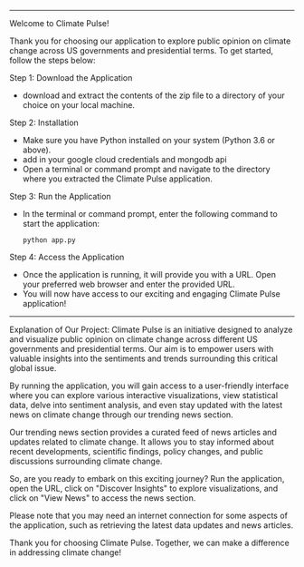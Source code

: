 
---------------------------------------------------

Welcome to Climate Pulse!

Thank you for choosing our application to explore public opinion on climate change across US governments and presidential terms. To get started, follow the steps below:

Step 1: Download the Application
- download and extract the contents of the zip file to a directory of your choice on your local machine.

Step 2: Installation
- Make sure you have Python installed on your system (Python 3.6 or above).
- add in your google cloud credentials and mongodb api
- Open a terminal or command prompt and navigate to the directory where you extracted the Climate Pulse application.

Step 3: Run the Application
- In the terminal or command prompt, enter the following command to start the application:
    ```
    python app.py
    ```

Step 4: Access the Application
- Once the application is running, it will provide you with a URL. Open your preferred web browser and enter the provided URL.
- You will now have access to our exciting and engaging Climate Pulse application!

---------------------------------------------------

Explanation of Our Project:
Climate Pulse is an initiative designed to analyze and visualize public opinion on climate change across different US governments and presidential terms. Our aim is to empower users with valuable insights into the sentiments and trends surrounding this critical global issue.

By running the application, you will gain access to a user-friendly interface where you can explore various interactive visualizations, view statistical data, delve into sentiment analysis, and even stay updated with the latest news on climate change through our trending news section.

Our trending news section provides a curated feed of news articles and updates related to climate change. It allows you to stay informed about recent developments, scientific findings, policy changes, and public discussions surrounding climate change.

So, are you ready to embark on this exciting journey? Run the application, open the URL, click on "Discover Insights" to explore visualizations, and click on "View News" to access the news section.

Please note that you may need an internet connection for some aspects of the application, such as retrieving the latest data updates and news articles.

Thank you for choosing Climate Pulse. Together, we can make a difference in addressing climate change!

